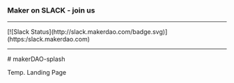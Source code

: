 ### Maker on SLACK - join us 
<hr>
[![Slack Status](http://slack.makerdao.com/badge.svg)](https:/slack.makerdao.com)
<hr>
# makerDAO-splash

Temp. Landing Page
